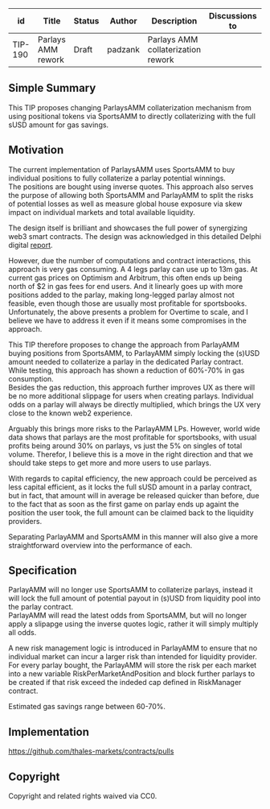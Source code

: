 | id | Title | Status | Author | Description | Discussions to | Created |
| ----------- | ----------- | ----------- | ----------- | ----------- | ----------- | ----------- |
| TIP-190 | Parlays AMM rework | Draft | padzank | Parlays AMM collaterization rework|  | 2023-12-04
 
## Simple Summary
This TIP proposes changing ParlaysAMM collaterization mechanism from using positional tokens via SportsAMM to directly collaterizing with the full sUSD amount for gas savings.

## Motivation
The current implementation of ParlaysAMM uses SportsAMM to buy individual positions to fully collaterize a parlay potential winnings.  
The positions are bought using inverse quotes. This approach also serves the purpose of allowing both SportsAMM and ParlayAMM to split the risks of potential losses as well as measure global house exposure via skew impact on individual markets and total available liquidity.  

The design itself is brilliant and showcases the full power of synergizing web3 smart contracts.  The design was acknowledged in this detailed Delphi digital [report](https://members.delphidigital.io/reports/heads-or-thales-exploring-the-potential-of-positional-parimutuel-markets).  

However, due the number of computations and contract interactions, this approach is very gas consuming. A 4 legs parlay can use up to 13m gas. At current gas prices on Optimism and Arbitrum, this often ends up being north of $2 in gas fees for end users. And it linearly goes up with more positions added to the parlay, making long-legged parlay almost not feasible, even though those are usually most profitable for sportsbooks.   
Unfortunately, the above presents a problem for Overtime to scale, and I believe we have to address it even if it means some compromises in the approach.  

This TIP therefore proposes to change the approach from ParlayAMM buying positions from SportsAMM, to ParlayAMM simply locking the (s)USD amount needed to collaterize a parlay in the dedicated Parlay contract. While testing, this approach has shown a reduction of 60%-70% in gas consumption.  
Besides the gas reduction, this approach further improves UX as there will be no more additional slippage for users when creating parlays. Individual odds on a parlay will always be directly multiplied, which brings the UX very close to the known web2 experience.  

Arguably this brings more risks to the ParlayAMM LPs. However, world wide data shows that parlays are the most profitable for sportsbooks, with usual profits being around 30% on parlays, vs just the 5% on singles of total volume. Therefor, I believe this is a move in the right direction and that we should take steps to get more and more users to use parlays. 

With regards to capital efficiency, the new approach could be perceived as less capital efficient, as it locks the full sUSD amount in a parlay contract, but in fact, that amount will in average be released quicker than before, due to the fact that as soon as the first game on parlay ends up againt the position the user took, the full amount can be claimed back to the liquidity providers. 

Separating ParlayAMM and SportsAMM in this manner will also give a more straightforward overview into the performance of each.    

## Specification
ParlayAMM will no longer use SportsAMM to collaterize parlays, instead it will lock the full amount of potential payout in (s)USD from liquidity pool into the parlay contract.  
ParlayAMM will read the latest odds from SportsAMM, but will no longer apply a slipapge using the inverse quotes logic, rather it will simply multiply all odds.  

A new risk management logic is introduced in ParlayAMM to ensure that no individual market can incur a larger risk than intended for liquidity provider. For every parlay bought, the ParlayAMM will store the risk per each market into a new variable RiskPerMarketAndPosition and block further parlays to be created if that risk exceed the indeded cap defined in RiskManager contract.  

Estimated gas savings range between 60-70%. 
 

## Implementation
https://github.com/thales-markets/contracts/pulls

## Copyright
 
Copyright and related rights waived via CC0.
